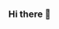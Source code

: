 ### Hi there 👋

<!--
**natacharome/natacharome** is a ✨ _special_ ✨ repository because its `README.md` (this file) appears on your GitHub profile.

### 🤵 About Me:

- 🏦 I'm a junior developer who enjoy working on front end & back end, based in France.
- 🌱 I care about ecology, nature & gardening, currently thinking about working on these topics !
- 😀 I like to read, draw and prototype nice things in my free time.

### 🐱My most used languages on github 

[![Top Langs](https://github-readme-stats.vercel.app/api/top-langs/?username=apoorvtyagi&layout=compact&text_color=daf7dc&bg_color=151515)](https://github.com/anuraghazra/github-readme-stats)

